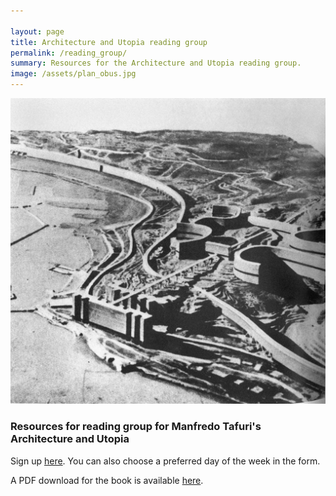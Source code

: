 ```yaml
---

layout: page
title: Architecture and Utopia reading group
permalink: /reading_group/
summary: Resources for the Architecture and Utopia reading group.
image: /assets/plan_obus.jpg
---
```

<img src="/assets/plan_obus.jpg" alt="Le Corbusier's Plan Obus for Algiers" width="1000"/>


<h3>Resources for reading group for Manfredo Tafuri's Architecture and Utopia</h3>

Sign up <a href="https://forms.gle/YZUTgeoyJfsJowwv8">here</a>. You can also choose a preferred day of the week in the form.

A PDF download for the book is available <a href="https://ufile.io/2w58zykf">here</a>.
